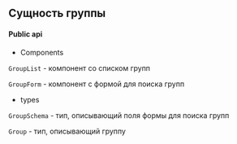 ## Сущность группы

#### Public api

- Components

`GroupList` - компонент со списком групп

`GroupForm` - компонент с формой для поиска групп

- types

`GroupSchema` - тип, описывающий поля формы для поиска групп

`Group` - тип, описывающий группу
